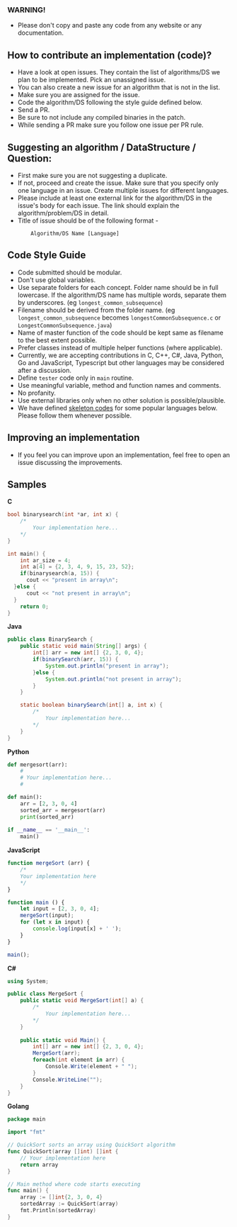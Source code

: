 ### WARNING!
-   Please don't copy and paste any code from any website or any documentation.

## How to contribute an implementation (code)?

*   Have a look at open issues. They contain the list of algorithms/DS we plan to be implemented. Pick an unassigned issue.
*   You can also create a new issue for an algorithm that is not in the list.
*   Make sure you are assigned for the issue.
*   Code the algorithm/DS following the style guide defined below.
*   Send a PR. 
*   Be sure to not include any compiled binaries in the patch.
*   While sending a PR make sure you follow one issue per PR rule.

<a name="sa"></a>

## Suggesting an algorithm / DataStructure / Question:

*   First make sure you are not suggesting a duplicate.
*   If not, proceed and create the issue. Make sure that you specify only one language in an issue. Create multiple 
issues for different languages.
*   Please include at least one external link for the algorithm/DS in the issue's body for each issue. The link 
should explain the algorithm/problem/DS in detail.  
*   Title of issue should be of the following format -
    ```
        Algorithm/DS Name [Language]
    ```

## Code Style Guide

*   Code submitted should be modular. 
*   Don't use global variables.
*   Use separate folders for each concept. Folder name should be in full lowercase. If the algorithm/DS name has 
multiple words, separate them by underscores. (eg `longest_common_subsequence`)
*   Filename should be derived from the folder name. (eg `longest_common_subsequence` becomes 
`longestCommonSubsequence.c` or `LongestCommonSubsequence.java`)
*   Name of master function of the code should be kept same as filename to the best extent possible.
*   Prefer classes instead of multiple helper functions (where applicable).
*   Currently, we are accepting contributions in C, C++, C#, Java, Python, Go and JavaScript, Typescript but other languages 
may be considered after a discussion.
*   Define `tester` code only in `main` routine.
*   Use meaningful variable, method and function names and comments.
*   No profanity.
*   Use external libraries only when no other solution is possible/plausible.
*   We have defined [skeleton codes](#samples) for some popular languages below. Please follow them whenever possible.


## Improving an implementation

*   If you feel you can improve upon an implementation, feel free to open an issue discussing the improvements.


## Samples

**C**

```c
bool binarysearch(int *ar, int x) {
    /*
        Your implementation here...
    */
}

int main() {
	int ar_size = 4;
	int a[4] = {2, 3, 4, 9, 15, 23, 52};
	if(binarysearch(a, 15)) {
      cout << "present in array\n";
  }else {
      cout << "not present in array\n";
  }
	return 0;
}
```

**Java**

```java
public class BinarySearch {    
    public static void main(String[] args) {
        int[] arr = new int[] {2, 3, 0, 4};
        if(binarySearch(arr, 15)) {
            System.out.println("present in array");
        }else {
            System.out.println("not present in array");
        }
    }

    static boolean binarySearch(int[] a, int x) {
        /*
            Your implementation here...
        */
    }
}
```

**Python**

```python
def mergesort(arr):
    #
    # Your implementation here...
    #

def main():
    arr = [2, 3, 0, 4]
    sorted_arr = mergesort(arr)
    print(sorted_arr)
    
if __name__ == '__main__':
    main()
```


**JavaScript**

```JavaScript
function mergeSort (arr) {
	/*
	Your implementation here
	*/
}

function main () {
	let input = [2, 3, 0, 4];
	mergeSort(input);
	for (let x in input) {
		console.log(input[x] + ' ');
	}
}

main();
```

**C#**

```csharp
using System;

public class MergeSort {  
    public static void MergeSort(int[] a) {
        /*
            Your implementation here...
        */
    }
    
    public static void Main() {
        int[] arr = new int[] {2, 3, 0, 4};
        MergeSort(arr);
        foreach(int element in arr) {
            Console.Write(element + " ");
        }
        Console.WriteLine("");
    }
}
```

**Golang**

```go
package main

import "fmt"

// QuickSort sorts an array using QuickSort algorithm
func QuickSort(array []int) []int {
    // Your implementation here
    return array
}

// Main method where code starts executing
func main() {
    array := []int{2, 3, 0, 4}
    sortedArray := QuickSort(array)
    fmt.Println(sortedArray)
}
```
